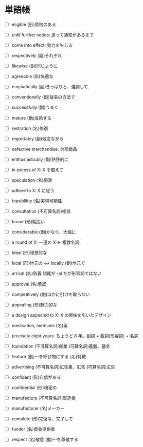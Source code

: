 # 単語帳

- [ ] eligible (形)資格のある
- [ ] until further notice: 追って通知があるまで
- [ ] come into effect: 効力を生じる
- [ ] respectively (副)それぞれ
- [ ] likewise (副)同じように
- [ ] agreeable (形)快適な
- [ ] emphatically (副)きっぱりと、強調して
- [ ] conventionally (副)従来の方法で
- [ ] successfully (副)うまく
- [ ] mature (動)成熟する
- [ ] restration (名)修復
- [ ] regrettably (副)残念ながら
- [ ] defective merchandise:  欠陥商品
- [ ] enthusiastically (副)熱狂的に
- [ ] in excess of X: X を超えて
- [ ] speculation (名)憶測
- [ ] adhere to X: X に従う
- [ ] feasiblility (名)実現可能性
- [ ] consultation (不可算名詞)相談
- [ ] broad (形)幅広い
- [ ] considerable (副)かなり、大幅に
- [ ] a round of X: 一連の X ← 複数名詞
- [ ] ideal (形)理想的な
- [ ] local (形)地元の <-> locally (副)地元で
- [ ] arrival (名)到着 語尾が -al だが形容詞ではない
- [ ] approval (名)承認
- [ ] competitively (副)ほかに引けを取らない
- [ ] appealing (形)魅力的な
- [ ] a design appealed to X: X の興味を引いたデザイン
- [ ] medication, medicine (名)薬
- [ ] precisely eight years: ちょうど 8 年。副詞 + 数詞(形容詞) + 名詞
- [ ] foundation (不可算名詞)創業 (可算名詞)基盤、基金
- [ ] feature (動)〜を呼び物にする (名)特徴
- [ ] advertising (不可算名詞)広告業、広告 (可算名詞)広告
- [ ] confident (形)自信がある
- [ ] confidential (形)機密の
- [ ] manufacture (不可算名詞)製造業
- [ ] manufacturer (名)メーカー
- [ ] complete (形)完璧な、完了して
- [ ] funder (名)資金提供者
- [ ] respect (名)敬意 (動)〜を尊敬する

